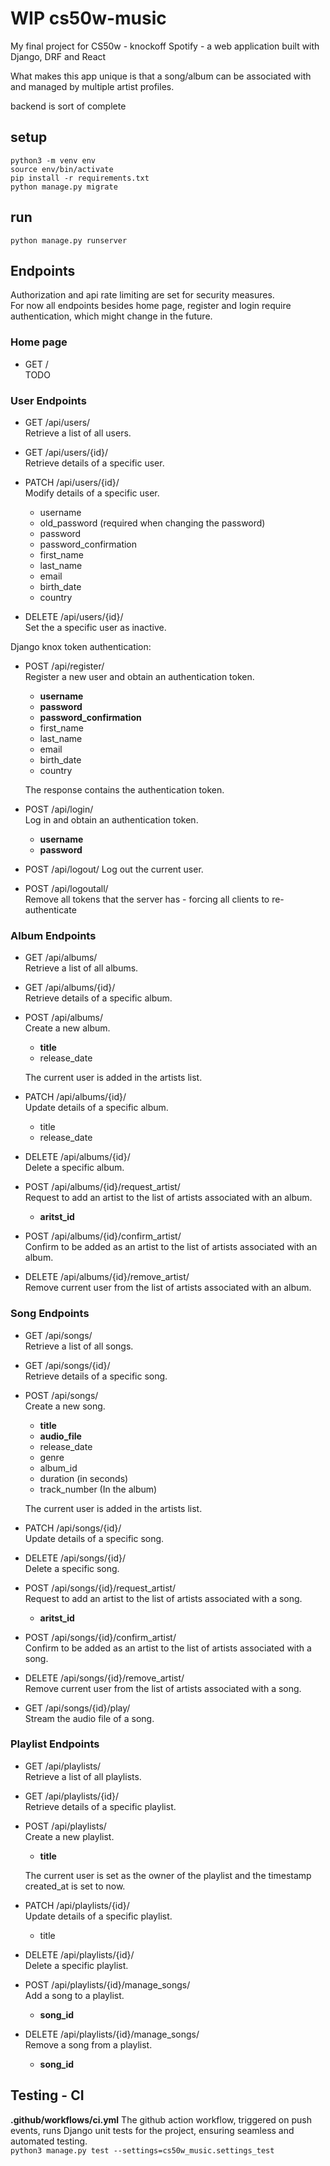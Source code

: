 # WIP cs50w-music

My final project for CS50w - knockoff Spotify - a web application built with Django, DRF and React

What makes this app unique is that a song/album can be associated with and managed by multiple artist profiles.

backend is sort of complete

## setup  
`python3 -m venv env`  
`source env/bin/activate`  
`pip install -r requirements.txt`  
`python manage.py migrate`  

## run
`python manage.py runserver`  

## Endpoints  
Authorization and api rate limiting are set for security measures.  
For now all endpoints besides home page, register and login require authentication, which might change in the future.

### Home page
* GET /  
TODO

### User Endpoints  
* GET /api/users/  
Retrieve a list of all users.  

* GET /api/users/{id}/  
Retrieve details of a specific user.  

* PATCH /api/users/{id}/  
Modify details of a specific user. 
    * username  
    * old_password (required when changing the password)
    * password  
    * password_confirmation
    * first_name  
    * last_name  
    * email  
    * birth_date  
    * country

* DELETE /api/users/{id}/  
Set the a specific user as inactive.

Django knox token authentication:

* POST /api/register/  
Register a new user and obtain an authentication token.
    * **username**  
    * **password**  
    * **password_confirmation**
    * first_name  
    * last_name  
    * email  
    * birth_date  
    * country

    The response contains the authentication token.

* POST /api/login/  
Log in and obtain an authentication token.  
    * **username**  
    * **password**  

* POST /api/logout/
Log out the current user.

* POST /api/logoutall/  
Remove all tokens that the server has - forcing all clients to re-authenticate

### Album Endpoints
* GET /api/albums/  
Retrieve a list of all albums.

* GET /api/albums/{id}/  
Retrieve details of a specific album.

* POST /api/albums/  
Create a new album.
    * **title**   
    * release_date  
    
    The current user is added in the artists list.

* PATCH /api/albums/{id}/  
Update details of a specific album.
    * title   
    * release_date  

* DELETE /api/albums/{id}/  
Delete a specific album.

* POST /api/albums/{id}/request_artist/  
Request to add an artist to the list of artists associated with an album.
    * **aritst_id**

* POST /api/albums/{id}/confirm_artist/  
Confirm to be added as an artist to the list of artists associated with an album.

* DELETE /api/albums/{id}/remove_artist/  
Remove current user from the list of artists associated with an album.

### Song Endpoints
* GET /api/songs/  
Retrieve a list of all songs.

* GET /api/songs/{id}/  
Retrieve details of a specific song.

* POST /api/songs/  
Create a new song.
    * **title**  
    * **audio_file**  
    * release_date  
    * genre
    * album_id
    * duration (in seconds)
    * track_number (In the album)
    
    The current user is added in the artists list.


* PATCH /api/songs/{id}/  
Update details of a specific song.

* DELETE /api/songs/{id}/  
Delete a specific song.

* POST /api/songs/{id}/request_artist/  
Request to add an artist to the list of artists associated with a song.
    * **aritst_id**

* POST /api/songs/{id}/confirm_artist/  
Confirm to be added as an artist to the list of artists associated with a song.

* DELETE /api/songs/{id}/remove_artist/  
Remove current user from the list of artists associated with a song.

* GET /api/songs/{id}/play/  
Stream the audio file of a song.

### Playlist Endpoints
* GET /api/playlists/  
Retrieve a list of all playlists.

* GET /api/playlists/{id}/  
Retrieve details of a specific playlist.

* POST /api/playlists/  
Create a new playlist.
    * **title**

    The current user is set as the owner of the playlist and the timestamp created_at is set to now.

* PATCH /api/playlists/{id}/  
Update details of a specific playlist.
    * title

* DELETE /api/playlists/{id}/  
Delete a specific playlist.

* POST /api/playlists/{id}/manage_songs/  
Add a song to a playlist.
    * **song_id**

* DELETE /api/playlists/{id}/manage_songs/  
Remove a song from a playlist.
    * **song_id**

## Testing - CI
**.github/workflows/ci.yml** The github action workflow, triggered on push events, runs Django unit tests for the project, ensuring seamless and automated testing.  
`python3 manage.py test --settings=cs50w_music.settings_test`
